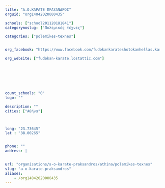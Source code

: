 ```yaml
---
title: "Α.Ο.ΚΑΡΑΤΕ ΠΡΑΞΑΝΔΡΟΣ"
orguid: "org14042020000435"

schools: ["school201120181841"]
categorynoslug: ["Πολεμικές τέχνες"]

categories: ["polemikes-texnes"]


org_facebook: "https://www.facebook.com/fudokankarateshotokanhellas.karate"

org_website: ["fudokan-karate.lostattic.com"]







count_schools: "0"
logo: ""

description: ""
cities: ["Αθήνα"]



long: "23.73645"
lat : "38.00265"


phone: ""
address: |
    

url: "organisations/a-o-karate-praksandros/athina/polemikes-texnes"
slug: "a-o-karate-praksandros"
aliases:
    - /org14042020000435
---
```



